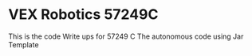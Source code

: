 # VEX Robotics 57249C
This is the code Write ups for 57249 C
The autonomous code using Jar Template
